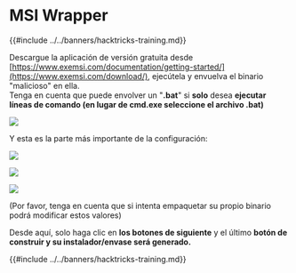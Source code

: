 # MSI Wrapper

{{#include ../../banners/hacktricks-training.md}}

Descargue la aplicación de versión gratuita desde [https://www.exemsi.com/documentation/getting-started/](https://www.exemsi.com/download/), ejecútela y envuelva el binario "malicioso" en ella.\
Tenga en cuenta que puede envolver un "**.bat**" si **solo** desea **ejecutar** **líneas de comando (en lugar de cmd.exe seleccione el archivo .bat)**

![](<../../images/image (417).png>)

Y esta es la parte más importante de la configuración:

![](<../../images/image (312).png>)

![](<../../images/image (346).png>)

![](<../../images/image (1072).png>)

(Por favor, tenga en cuenta que si intenta empaquetar su propio binario podrá modificar estos valores)

Desde aquí, solo haga clic en **los botones de siguiente** y el último **botón de construir y su instalador/envase será generado.**

{{#include ../../banners/hacktricks-training.md}}
